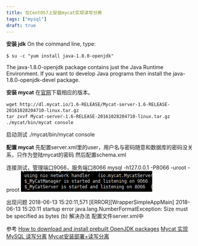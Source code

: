 ```yaml
---
title: 在CentOS7上安装mycat实现读写分离 
tags: ["mysql"]
draft: true
---
```



**安装 jdk**
On the command line, type:
```shell
$ su -c "yum install java-1.8.0-openjdk"
```
The java-1.8.0-openjdk package contains just the Java Runtime Environment. If you want to develop Java programs then install the java-1.8.0-openjdk-devel package.

**安装 mycat**
在[官网](http://mycat.io/)下载相应的版本。
```
wget http://dl.mycat.io/1.6-RELEASE/Mycat-server-1.6-RELEASE-20161028204710-linux.tar.gz
tar zxvf Mycat-server-1.6-RELEASE-20161028204710-linux.tar.gz
./mycat/bin/mycat console
```

启动测试
./mycat/bin/mycat console

**配置 mycat**
先配置server.xml里的user，用户名与密码随意和数据库的密码没关系，只作为登陆mycat的密码
然后配置schema.xml


连接测试，管理端口9066，服务端口8066
mysql -h127.0.0.1 -P8066 -uroot -proot
![enter description here](./images/1528855052678.png)

出现问题
 2018-06-13 15:20:11,571 [ERROR][WrapperSimpleAppMain] 2018-06-13 15:20:11 startup error java.lang.NumberFormatException: Size must be specified as bytes (b)
解决办法
配置文件server.xml中


参考
[How to download and install prebuilt OpenJDK packages](http://openjdk.java.net/install/)
[Mycat 实现 MySQL 读写分离](https://www.jianshu.com/p/cb7ec06dae05)
[Mycat安装部署+读写分离](https://segmentfault.com/a/1190000009520414)